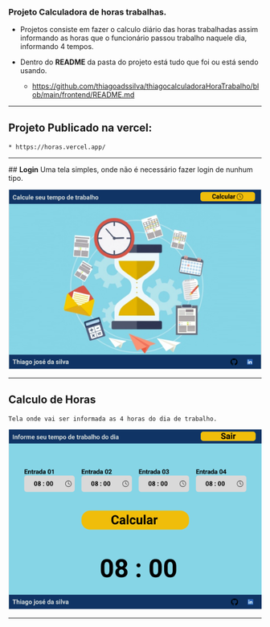 ### Projeto Calculadora de horas trabalhas.
- Projetos consiste em fazer o calculo diário das horas trabalhadas assim informando as horas que o funcionário passou trabalho naquele dia, informando 4 tempos.

- Dentro do <b>README</b> da pasta do projeto está tudo que foi ou está sendo usando.
   * https://github.com/thiagoadssilva/thiagocalculadoraHoraTrabalho/blob/main/frontend/README.md

<hr/>

## Projeto Publicado na vercel: 
    * https://horas.vercel.app/

<hr/>
## <b>Login</b> 
    Uma tela simples, onde não é necessário fazer login de nunhum tipo.

![Tela Principal](images/01.png)
<hr>

## <b>Calculo de Horas</b> 
    Tela onde vai ser informada as 4 horas do dia de trabalho.

![Tela Principal](images/02.png)
<hr>